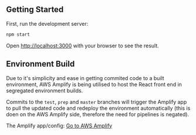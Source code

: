 ## Getting Started 

First, run the development server:

```bash
npm start
```

Open [http://localhost:3000](http://localhost:3000) with your browser to see the result.


## Environment Build

Due to it's simplicity and ease in getting commited code to a built environment, AWS Amplify is being utilised to host the React front end in segregated environment builds.

Commits to the `test`, `prep` and `master` branches will trigger the Amplify app to pull the updated code and redeploy the environment automatically (this is doen on the AWS Amplify side, therefore the need for pipelines is negated).

The Amplify app/config: [Go to AWS Amplify](https://eu-west-2.console.aws.amazon.com/amplify/home/dgvy6ac45v29n#/dgvy6ac45v29n)